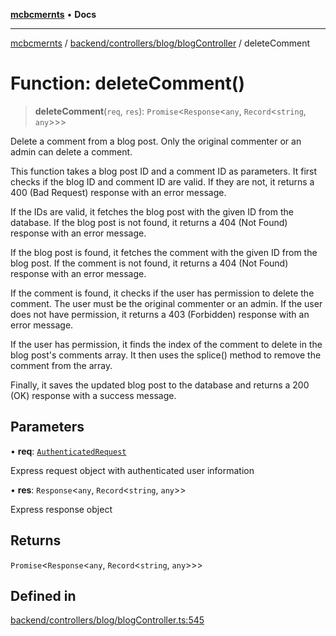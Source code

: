[**mcbcmernts**](../../../../../README.md) • **Docs**

---

[mcbcmernts](../../../../../modules.md) /
[backend/controllers/blog/blogController](../README.md) / deleteComment

# Function: deleteComment()

> **deleteComment**(`req`, `res`): `Promise`\<`Response`\<`any`,
> `Record`\<`string`, `any`\>\>\>

Delete a comment from a blog post. Only the original commenter or an admin can
delete a comment.

This function takes a blog post ID and a comment ID as parameters. It first
checks if the blog ID and comment ID are valid. If they are not, it returns a
400 (Bad Request) response with an error message.

If the IDs are valid, it fetches the blog post with the given ID from the
database. If the blog post is not found, it returns a 404 (Not Found) response
with an error message.

If the blog post is found, it fetches the comment with the given ID from the
blog post. If the comment is not found, it returns a 404 (Not Found) response
with an error message.

If the comment is found, it checks if the user has permission to delete the
comment. The user must be the original commenter or an admin. If the user does
not have permission, it returns a 403 (Forbidden) response with an error
message.

If the user has permission, it finds the index of the comment to delete in the
blog post's comments array. It then uses the splice() method to remove the
comment from the array.

Finally, it saves the updated blog post to the database and returns a 200 (OK)
response with a success message.

## Parameters

• **req**:
[`AuthenticatedRequest`](../../../../middleware/authMiddleware/interfaces/AuthenticatedRequest.md)

Express request object with authenticated user information

• **res**: `Response`\<`any`, `Record`\<`string`, `any`\>\>

Express response object

## Returns

`Promise`\<`Response`\<`any`, `Record`\<`string`, `any`\>\>\>

## Defined in

[backend/controllers/blog/blogController.ts:545](https://github.com/Data-Point-Solutions/mcbcMERNts/blob/c075a2f91fc90c2c88df62270de0475f3bdb96de/backend/controllers/blog/blogController.ts#L545)
